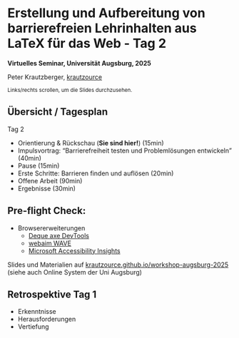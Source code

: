 # Erstellung und Aufbereitung von barrierefreien Lehrinhalten aus LaTeX für das Web - Tag 2

**Virtuelles Seminar, Universität Augsburg, 2025**

Peter Krautzberger, [krautzource](https://krautzource.com)

<small>Links/rechts scrollen, um die Slides durchzusehen.</small>


## Übersicht / Tagesplan

Tag 2

- Orientierung & Rückschau (**Sie sind hier!**) (15min)
- Impulsvortrag: <q>Barrierefreiheit testen und Problemlösungen entwickeln</q> (40min)
- Pause (15min)
- Erste Schritte: Barrieren finden und auflösen (20min)
- Offene Arbeit (90min)
- Ergebnisse (30min)

## Pre-flight Check: 

- Browsererweiterungen
  - [Deque axe DevTools](https://www.deque.com/axe/devtools/)
  - [webaim WAVE](https://wave.webaim.org/)
  - [Microsoft Accessibility Insights](https://accessibilityinsights.io/downloads/)

Slides und Materialien auf [krautzource.github.io/workshop-augsburg-2025](https://krautzource.github.io/workshop-augsburg-2025) (siehe auch Online System der Uni Augsburg)

## Retrospektive Tag 1

- Erkenntnisse
-  Herausforderungen
- Vertiefung
